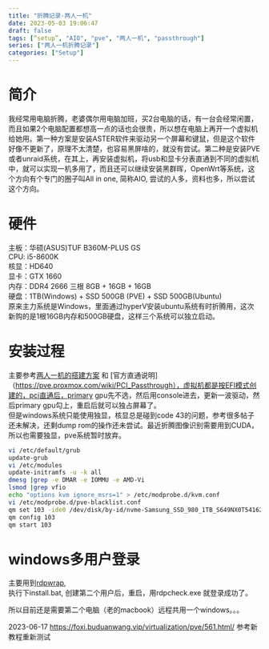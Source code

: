 ```yaml
---
title: "折腾记录-两人一机"
date: 2023-05-03 19:06:47
draft: false
tags: [“setup”, "AIO", "pve", "两人一机", "passthrough"]
series: ["两人一机折腾记录"]
categories: ["Setup"]
---
```


# 简介
我经常用电脑折腾，老婆偶尔用电脑加班，买2台电脑的话，有一台会经常闲置，而且如果2个电脑配置都想高一点的话也会很贵，所以想在电脑上再开一个虚拟机给她用。第一种方案是安装ASTER软件来驱动另一个屏幕和键鼠，但是这个软件好像不更新了，原理不太清楚，也容易黑屏啥的，就没有尝试。第二种是安装PVE或者unraid系统，在其上，再安装虚拟机，将usb和显卡分表直通到不同的虚拟机中，就可以实现一机多用了，而且还可以继续安装黑群晖，OpenWrt等系统，这个方向有个专门的圈子叫All in one, 简称AIO, 尝试的人多，资料也多，所以尝试这个方向。  

# 硬件
主板：华硕(ASUS)TUF B360M-PLUS GS  
CPU: i5-8600K   
核显：HD640  
显卡：GTX 1660  
内存：DDR4 2666  三根 8GB + 16GB + 16GB  
硬盘：1TB(Windows) + SSD 500GB (PVE) + SSD 500GB(Ubuntu)  
原来主力系统是Windows，里面通过hyperV安装ubuntu系统有时折腾用，这次新购的是1根16GB内存和500GB硬盘，这样三个系统可以独立启动。  

# 安装过程
主要参考[两人一机的搭建方案](https://eightpigs.io/2019/12/15/two_people_use_one_machine/) 和 [官方直通说明]（https://pve.proxmox.com/wiki/PCI_Passthrough），虚拟机都是按EFI模式创建的，pci直通后，primary gpu先不选，然后用console进去，更新一波驱动，然后primary gpu勾上，重启后就可以独占屏幕了。  
但是windows系统只能使用独显，核显总是碰到code 43的问题，参考很多帖子还未解决，还剩dump rom的操作还未尝试。最近折腾图像识别需要用到CUDA，所以也需要独显，pve系统暂时放弃。
```bash
vi /etc/default/grub
update-grub 
vi /etc/modules
update-initramfs -u -k all 
dmesg |grep -e DMAR -e IOMMU -e AMD-Vi
lsmod |grep vfio 
echo "options kvm ignore_msrs=1" > /etc/modprobe.d/kvm.conf 
vi /etc/modprobe.d/pve-blacklist.conf 
qm set 103 -ide0 /dev/disk/by-id/nvme-Samsung_SSD_980_1TB_S649NX0T541621R
qm config 103
qm start 103
```

# windows多用户登录
主要用到[rdpwrap](https://github.com/stascorp/rdpwrap),  
执行下install.bat, 创建第二个用户后，重启，用rdpcheck.exe 就登录成功了。  

所以目前还是需要第二个电脑（老的macbook）远程共用一个windows。。。

2023-06-17 https://foxi.buduanwang.vip/virtualization/pve/561.html/ 参考新教程重新测试
